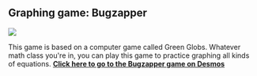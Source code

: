 ## Graphing game: Bugzapper

![](https://djt-online-ed.github.io/bugzapper.png)

This game is based on a computer game called Green Globs. Whatever math class you're in, you can play this game to practice graphing all kinds of equations. **[Click here to go to the Bugzapper game on Desmos](https://www.desmos.com/calculator/grza6tqcqm)**
